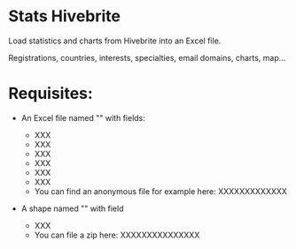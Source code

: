 # Stats Hivebrite
Load statistics and charts from Hivebrite into an Excel file.

Registrations, countries, interests, specialties, email domains, charts, map...

# Requisites:
- An Excel file named "" with fields:
    - XXX
    - XXX
    - XXX
    - XXX
    - XXX
    - XXX
    - You can find an anonymous file for example here: XXXXXXXXXXXXX
   
 
- A shape named "" with field
    - XXX
    - You can file a zip here: XXXXXXXXXXXXXXX    
  